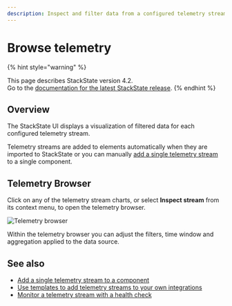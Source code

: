 ```yaml
---
description: Inspect and filter data from a configured telemetry stream
---
```


# Browse telemetry

{% hint style="warning" %}

This page describes StackState version 4.2.<br />Go to the [documentation for the latest StackState release](https://docs.stackstate.com/).
{% endhint %}

## Overview

The StackState UI displays a visualization of filtered data for each configured telemetry stream.

Telemetry streams are added to elements automatically when they are imported to StackState or you can manually [add a single telemetry stream](/use/health-state-and-event-notifications/add-telemetry-to-element.md) to a single component.

## Telemetry Browser

Click on any of the telemetry stream charts, or select **Inspect stream** from its context menu, to open the telemetry browser.

![Telemetry browser](/.gitbook/assets/v42_telemetry-browser.png)

Within the telemetry browser you can adjust the filters, time window and aggregation applied to the data source.

## See also

* [Add a single telemetry stream to a component](../health-state-and-event-notifications/add-telemetry-to-element.md)
* [Use templates to add telemetry streams to your own integrations](../../configure/telemetry/telemetry_synchronized_topology.md)
* [Monitor a telemetry stream with a health check](../health-state-and-event-notifications/add-a-health-check.md)

